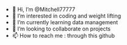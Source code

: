 - 👋 Hi, I’m @Mitchell77777 
- 👀 I’m interested in coding and weight lifting
- 🌱 I’m currently learning data management
- 💞️ I’m looking to collaborate on projects
- 📫 How to reach me : through this github
<!---
Mitchell77777/Mitchell77777 is a ✨ special ✨ repository because its `README.md` (this file) appears on your GitHub profile.
You can click the Preview link to take a look at your changes.
--->
